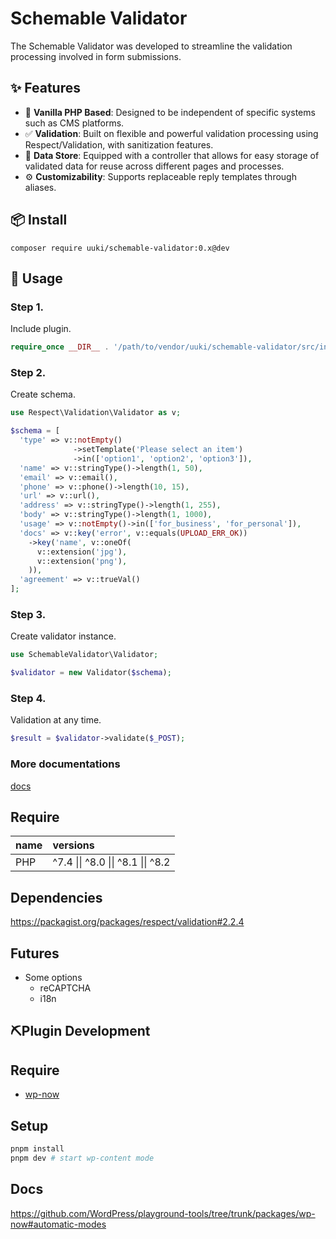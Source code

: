
# Schemable Validator

The Schemable Validator was developed to streamline the validation processing involved in form submissions.

## ✨ Features

- 🍨 **Vanilla PHP Based**: Designed to be independent of specific systems such as CMS platforms.
- ✅ **Validation**: Built on flexible and powerful validation processing using Respect/Validation, with sanitization features.
- 📂 **Data Store**: Equipped with a controller that allows for easy storage of validated data for reuse across different pages and processes.
- ⚙️ **Customizability**: Supports replaceable reply templates through aliases.

## 📦 Install

```shell
composer require uuki/schemable-validator:0.x@dev
```

## 🐣 Usage

### Step 1.

Include plugin.

```php
require_once __DIR__ . '/path/to/vendor/uuki/schemable-validator/src/index.php';
```

### Step 2.

Create schema.

```php
use Respect\Validation\Validator as v;

$schema = [
  'type' => v::notEmpty()
              ->setTemplate('Please select an item')
              ->in(['option1', 'option2', 'option3']),
  'name' => v::stringType()->length(1, 50),
  'email' => v::email(),
  'phone' => v::phone()->length(10, 15),
  'url' => v::url(),
  'address' => v::stringType()->length(1, 255),
  'body' => v::stringType()->length(1, 1000),
  'usage' => v::notEmpty()->in(['for_business', 'for_personal']),
  'docs' => v::key('error', v::equals(UPLOAD_ERR_OK))
    ->key('name', v::oneOf(
      v::extension('jpg'),
      v::extension('png'),
    )),
  'agreement' => v::trueVal()
];
```

### Step 3.

Create validator instance.

```php
use SchemableValidator\Validator;

$validator = new Validator($schema);
```

### Step 4.

Validation at any time.

```php
$result = $validator->validate($_POST);
```

### More documentations

[docs](docs)

## Require

| name | versions |
|:--|:--|
| PHP | ^7.4 \|\| ^8.0 \|\| ^8.1 \|\| ^8.2 |

## Dependencies
https://packagist.org/packages/respect/validation#2.2.4

## Futures
- Some options
  - reCAPTCHA
  - i18n

## ⛏️Plugin Development

## Require
- [wp-now](https://github.com/WordPress/playground-tools/tree/trunk/packages/wp-now)

## Setup

```sh
pnpm install
pnpm dev # start wp-content mode
```

## Docs

https://github.com/WordPress/playground-tools/tree/trunk/packages/wp-now#automatic-modes
